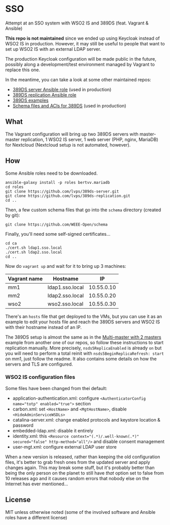 # SSO

Attempt at an SSO system with WSO2 IS and 389DS (feat. Vagrant & Ansible)

**This repo is not maintained** since we ended up using Keycloak instead of
WSO2 IS in production. However, it may still be useful to people
that want to set up WSO2 IS with an external LDAP server.

The production Keycloak configuration will be made public in the future,
possibly along a development/test environment managed by Vagrant to
replace this one.

In the meantime, you can take a look at some other maintained repos:

* [389DS server Ansible role](https://github.com/lvps/389ds-server) (used in production)
* [389DS replication Ansible role](https://github.com/lvps/389ds-replication)
* [389DS examples](https://github.com/lvps/389ds-examples/)
* [Schema files and ACIs for 389DS](https://github.com/weee-open/schema) (used in production)

## What

The Vagrant configuration will bring up two 389DS servers with master-master
replication, 1 WSO2 IS server, 1 web server (PHP, nginx, MariaDB) for
Nextcloud (Nextcloud setup is not automated, however).

## How

Some Ansible roles need to be downloaded.

```shell
ansible-galaxy install -p roles bertvv.mariadb
cd roles
git clone https://github.com/lvps/389ds-server.git
git clone https://github.com/lvps/389ds-replication.git
cd ..
```

Then, a few custom schema files that go into the `schema` directory (created
by git):

```shell
git clone https://github.com/WEEE-Open/schema
```

Finally, you'll need some self-signed certificates...

```shell
cd ca
./cert.sh ldap1.sso.local
./cert.sh ldap2.sso.local
cd ..
```

Now do `vagrant up` and wait for it to bring up 3 machines:

| Vagrant name | Hostname           | IP         |
|--------------|--------------------|------------|
| mm1          | ldap1.sso.local    | 10.55.0.10 |
| mm2          | ldap2.sso.local    | 10.55.0.20 |
| wso2         | wso2.sso.local     | 10.55.0.30 |

There's an `hosts` file that get deployed to the VMs, but you can use it as
an example to edit your hosts file and reach the 389DS servers and WSO2 IS
with their hostname instead of an IP.

The 389DS setup is almost the same as in the [Multi-master with 2 masters](https://github.com/lvps/389ds-examples/#multi-master-with-2-masters)
example from another one of our repos, so follow these instructions to start
replication manually. More precisely, `nsds5ReplicaEnabled` is already `on`
but you will need to perform a total reinit with `nsds5BeginReplicaRefresh: start`
on mm1, just follow the readme. It also contains some details on how the servers
and TLS are configured.

### WSO2 IS configuration files

Some files have been changed from thei default:

* application-authentication.xml: configure `<AuthenticatorConfig name="totp" enabled="true">` section
* carbon.xml: set `<HostName>` and `<MgtHostName>`, disable `<HideAdminServiceWSDLs>`
* catalina-server.xml: change enabled protocols and keystore location & password
* embedded-ldap.xml: disable it entirely
* identity.xml: this `<Resource context="(.*)/.well-known(.*)" secured="false" http-method="all"/>` and disable consent management
* user-mgt.xml: configure external LDAP user store

When a new version is released, rather than keeping the old configuration files, it's better to grab fresh ones from the updated server and apply changes again. This may break some stuff, but it's probably better than being the only person on the planet to still have *that* option set to false from 10 releases ago and it causes random errors that nobody else on the Internet has ever mentioned...

## License

MIT unless otherwise noted (some of the involved software and Ansible roles have a different license)
